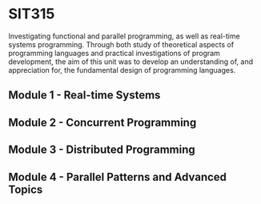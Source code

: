 # SIT315
Investigating functional and parallel programming, as well as real-time systems programming. Through both study of theoretical aspects of programming
languages and practical investigations of program development, the aim of this unit was to develop an understanding of, and appreciation
for, the fundamental design of programming languages.

## Module 1 - Real-time Systems
## Module 2 - Concurrent Programming
## Module 3 - Distributed Programming
## Module 4 - Parallel Patterns and Advanced Topics


